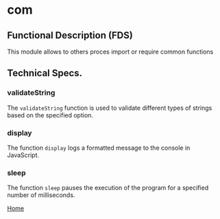 # com

## Functional Description (FDS)

This module allows to others proces import or require common functions

## Technical Specs.

### validateString
The `validateString` function is used to validate different types of strings based on the specified option.

### display
The function `display` logs a formatted message to the console in JavaScript.

### sleep
The function `sleep` pauses the execution of the program for a specified number of milliseconds.

[Home](../doc/README.md)